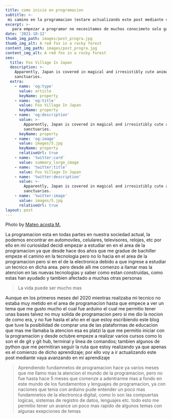 ```yaml
---
title: como inicie en programacion
subtitle: >-
 mi camino en la programacion (estare actualizando este post mediante vaya avanzando).
excerpt: >-
   para empezar a programar no necesitamos de muchos conocimeto solo ganas de hacerlo y un computador.
date: '2021-10-12'
thumb_img_path: images/post_progra.jpg
thumb_img_alt: A red fox in a rocky forest
content_img_path: images/post_progra.jpg
content_img_alt: A red fox in a rocky forest
seo:
  title: Fox Village In Japan
  description: >-
    Apparently, Japan is covered in magical and irresistibly cute animal
    sanctuaries.
  extra:
    - name: 'og:type'
      value: article
      keyName: property
    - name: 'og:title'
      value: Fox Village In Japan
      keyName: property
    - name: 'og:description'
      value: >-
        Apparently, Japan is covered in magical and irresistibly cute animal
        sanctuaries.
      keyName: property
    - name: 'og:image'
      value: images/5.jpg
      keyName: property
      relativeUrl: true
    - name: 'twitter:card'
      value: summary_large_image
    - name: 'twitter:title'
      value: Fox Village In Japan
    - name: 'twitter:description'
      value: >-
        Apparently, Japan is covered in magical and irresistibly cute animal
        sanctuaries.
    - name: 'twitter:image'
      value: images/5.jpg
      relativeUrl: true
layout: post
---
```


Photo by [Mateo acosta M.](https://www.instagram.com/davimatco/?hl=es-la)


La programacion esta en todas partes en nuestra sociedad actual, la podemos encontrar en automoviles, celulares, televisores, relojes, etc
por ello en mi curiosidad decidi empezar a estudiar en en el area de la programacion ya que desde hace dos años que  me gradue de bachiller empeze el camino en la tecnologia pero no lo hacia en el area de la programacion pero si en el de la electronica debido a que ingrese a estudiar un tecnico en dicha area.
pero desde alli me comenzo a llamar mas la atencion en las nuevas tecnologias y saber  como estan construidas, como estas han ayudado y tambien afectado a muchas otras personas

>La vida puede ser mucho mas 

Aunque en los primeros meses del 2020 mientras realizaba mi tecnico no estaba muy metido en el area de programacion hasta que empece a ver un tema que me gusto mucho el cual fue arduino el cual me permitio tener unas bases talvez no muy solida de programacion pero si me dio la nocion de como era, y no fue hasta el año en el que estoy escribiendo este blog que tuve la posibilidad de comprar una de las plataformas de educacion que mas me llamaba la atencion esa es platzi la que me permitio iniciar con la programacion y desde octubre empeze a realizar varios cursos como lo son el de git y git hub, terminal y linea de comandos; tambien algunos de python que me permitiran seguir la ruta que estoy realizando ya que apenas es el comienzo de dicho aprendizaje; por ello voy a ir actualizando este post mediante vaya avanzando en mi aprendizaje

>Aprendiendo fundamnetos de programacion
hace ya varios meses que me llamo mas la atencion el mundo de la programacion, pero no fue hasta hace 5 meses que comenze a adentrarme mas a fondo en este mundo de los fundamentos y lenguajes de programacion, ya con naciones que tenia con arduino pude entender un poco mas fundamnetos de la electronica digital, como lo son las compuertas logicas, sistemas de registro de datos, lenguajes etc. todo esto me permitio tener un avance un poco mas rapido de algunos temas con algunas exepciones de temas


